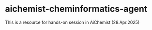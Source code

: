 # aichemist-cheminformatics-agent
This is a resource for hands-on session in AiChemist (28.Apr.2025)
